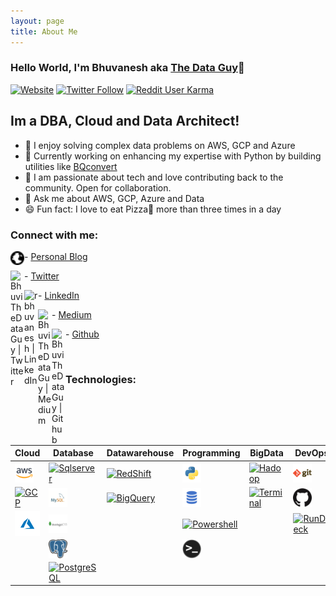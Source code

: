 ```yaml
---
layout: page
title: About Me
---
```

### Hello World, I'm Bhuvanesh   aka [The Data Guy](https://thedataguy.in)👋
[![Website](https://img.shields.io/website?label=TheDataGuy.IN&style=for-the-badge&up_message=UP&url=https%3A%2F%2Fthedataguy.in)](https://thedataguy.in)
[![Twitter Follow](https://img.shields.io/twitter/follow/BhuviTheDataGuy?color=%231DA1F2&label=Follow%20me%20on%20Twitter&logo=Twitter&style=for-the-badge)](https://twitter.com/BhuviTheDataGuy)
[![Reddit User Karma](https://img.shields.io/reddit/user-karma/combined/TheSQLadmin?label=Reddit%20Karma&logo=reddit&style=for-the-badge)](https://reddit.com/u/thesqladmin)

## Im a DBA, Cloud and Data Architect!

- 🔭 I enjoy solving complex data problems on AWS, GCP and Azure
- 🌱 Currently working on enhancing my expertise with Python by building utilities like [BQconvert](https://github.com/searceinc/BQconvert)
- 👯 I am passionate about tech and love contributing back to the community. Open for collaboration. 
- 💬 Ask me about AWS, GCP, Azure and Data
- 😄 Fun fact: I love to eat Pizza🍕 more than three times in a day

### Connect with me:

[<img align="left" alt="thedataguy.in" width="22px" src="https://raw.githubusercontent.com/iconic/open-iconic/master/svg/globe.svg" />]() - [Personal Blog](https://thedataguy.in)

[<img align="left" alt="BhuviTheDataGuy | Twitter" width="22px" src="https://cdn.jsdelivr.net/npm/simple-icons@v3/icons/twitter.svg" />]() - [Twitter](https://twitter.com/BhuviTheDataGuy)

[<img align="left" alt="rbhuvanesh | LinkedIn" width="22px" src="https://cdn.jsdelivr.net/npm/simple-icons@v3/icons/linkedin.svg" />]() - [LinkedIn](https://www.linkedin.com/in/rbhuvanesh/)

[<img align="left" alt="BhuviTheDataGuy | Medium" width="22px" src="https://cdn.jsdelivr.net/npm/simple-icons@v3/icons/medium.svg" />]() - [Medium](https://medium.com/@BhuviTheDataGuy)

[<img align="left" alt="BhuviTheDataGuy | Github" width="22px" src="https://simpleicons.org/icons/github.svg" />]() - [Github](https://github.com/BhuviTheDataGuy)


<br />

### Technologies:

<table>
<thead>
<tr>
<th>Cloud</th>
<th>Database</th>
<th>Datawarehouse</th>
<th>Programming</th>
<th>BigData</th>
<th>DevOps</th>
</tr>
</thead>
<tbody>
<tr>
<td><a target="_blank" rel="noopener noreferrer" href="https://raw.githubusercontent.com/github/explore/fbceb94436312b6dacde68d122a5b9c7d11f9524/topics/aws/aws.png"><img align="center" alt="AWS" width="30px" src="https://raw.githubusercontent.com/github/explore/fbceb94436312b6dacde68d122a5b9c7d11f9524/topics/aws/aws.png" style="max-width:100%;"></a></td>
<td><a target="_blank" rel="noopener noreferrer" href="https://camo.githubusercontent.com/ecb09823362e05b39022e299e5edfc7b23bebd2a/68747470733a2f2f7365656b6c6f676f2e636f6d2f696d616765732f4d2f6d6963726f736f66742d73716c2d7365727665722d6c6f676f2d393641463439453242332d7365656b6c6f676f2e636f6d2e706e67"><img align="center" alt="Sqlserver" width="30px" src="https://camo.githubusercontent.com/ecb09823362e05b39022e299e5edfc7b23bebd2a/68747470733a2f2f7365656b6c6f676f2e636f6d2f696d616765732f4d2f6d6963726f736f66742d73716c2d7365727665722d6c6f676f2d393641463439453242332d7365656b6c6f676f2e636f6d2e706e67" data-canonical-src="https://seeklogo.com/images/M/microsoft-sql-server-logo-96AF49E2B3-seeklogo.com.png" style="max-width:100%;"></a></td>
<td><a target="_blank" rel="noopener noreferrer" href="https://camo.githubusercontent.com/192c97a025ba7d3cb4bea09003d54181879b1f77/68747470733a2f2f63646e322e69636f6e66696e6465722e636f6d2f646174612f69636f6e732f616d617a6f6e2d6177732d7374656e63696c732f3130302f44617461626173655f636f70795f416d617a6f6e5f52656453686966742d3531322e706e67"><img align="center" alt="RedShift" width="30px" src="https://camo.githubusercontent.com/192c97a025ba7d3cb4bea09003d54181879b1f77/68747470733a2f2f63646e322e69636f6e66696e6465722e636f6d2f646174612f69636f6e732f616d617a6f6e2d6177732d7374656e63696c732f3130302f44617461626173655f636f70795f416d617a6f6e5f52656453686966742d3531322e706e67" data-canonical-src="https://cdn2.iconfinder.com/data/icons/amazon-aws-stencils/100/Database_copy_Amazon_RedShift-512.png" style="max-width:100%;"></a></td>
<td><a target="_blank" rel="noopener noreferrer" href="https://raw.githubusercontent.com/github/explore/80688e429a7d4ef2fca1e82350fe8e3517d3494d/topics/python/python.png"><img align="center" alt="Python" width="30px" src="https://raw.githubusercontent.com/github/explore/80688e429a7d4ef2fca1e82350fe8e3517d3494d/topics/python/python.png" style="max-width:100%;"></a></td>
<td><a target="_blank" rel="noopener noreferrer" href="https://camo.githubusercontent.com/4ea94ec1e502cbc950b8e16fda025bf88e95bab1/68747470733a2f2f7365656b6c6f676f2e636f6d2f696d616765732f482f6861646f6f702d6c6f676f2d443336383134434238342d7365656b6c6f676f2e636f6d2e706e67"><img align="center" alt="Hadoop" width="30px" src="https://camo.githubusercontent.com/4ea94ec1e502cbc950b8e16fda025bf88e95bab1/68747470733a2f2f7365656b6c6f676f2e636f6d2f696d616765732f482f6861646f6f702d6c6f676f2d443336383134434238342d7365656b6c6f676f2e636f6d2e706e67" data-canonical-src="https://seeklogo.com/images/H/hadoop-logo-D36814CB84-seeklogo.com.png" style="max-width:100%;"></a></td>
<td><a target="_blank" rel="noopener noreferrer" href="https://raw.githubusercontent.com/github/explore/80688e429a7d4ef2fca1e82350fe8e3517d3494d/topics/git/git.png"><img align="center" alt="Git" width="30px" src="https://raw.githubusercontent.com/github/explore/80688e429a7d4ef2fca1e82350fe8e3517d3494d/topics/git/git.png" style="max-width:100%;"></a></td>
</tr>
<tr>
<td><a target="_blank" rel="noopener noreferrer" href="https://camo.githubusercontent.com/f3ef7394b63ed949983c16d1f4e6e3d4a56da277/68747470733a2f2f7365656b6c6f676f2e636f6d2f696d616765732f472f676f6f676c652d636c6f75642d6c6f676f2d414445373838323137462d7365656b6c6f676f2e636f6d2e706e67"><img align="center" alt="GCP" width="30px" src="https://camo.githubusercontent.com/f3ef7394b63ed949983c16d1f4e6e3d4a56da277/68747470733a2f2f7365656b6c6f676f2e636f6d2f696d616765732f472f676f6f676c652d636c6f75642d6c6f676f2d414445373838323137462d7365656b6c6f676f2e636f6d2e706e67" data-canonical-src="https://seeklogo.com/images/G/google-cloud-logo-ADE788217F-seeklogo.com.png" style="max-width:100%;"></a></td>
<td><a target="_blank" rel="noopener noreferrer" href="https://raw.githubusercontent.com/github/explore/80688e429a7d4ef2fca1e82350fe8e3517d3494d/topics/mysql/mysql.png"><img align="center" alt="MySQL" width="30px" src="https://raw.githubusercontent.com/github/explore/80688e429a7d4ef2fca1e82350fe8e3517d3494d/topics/mysql/mysql.png" style="max-width:100%;"></a></td>
<td><a target="_blank" rel="noopener noreferrer" href="https://camo.githubusercontent.com/5e89aa81ad10669a1f13497f18329680f858467f/68747470733a2f2f7365656b6c6f676f2e636f6d2f696d616765732f472f676f6f676c652d6269672d71756572792d6c6f676f2d414336334537433332392d7365656b6c6f676f2e636f6d2e706e67"><img align="center" alt="BigQuery" width="30px" src="https://camo.githubusercontent.com/5e89aa81ad10669a1f13497f18329680f858467f/68747470733a2f2f7365656b6c6f676f2e636f6d2f696d616765732f472f676f6f676c652d6269672d71756572792d6c6f676f2d414336334537433332392d7365656b6c6f676f2e636f6d2e706e67" data-canonical-src="https://seeklogo.com/images/G/google-big-query-logo-AC63E7C329-seeklogo.com.png" style="max-width:100%;"></a></td>
<td><a target="_blank" rel="noopener noreferrer" href="https://raw.githubusercontent.com/github/explore/80688e429a7d4ef2fca1e82350fe8e3517d3494d/topics/sql/sql.png"><img align="center" alt="SQL" width="30px" src="https://raw.githubusercontent.com/github/explore/80688e429a7d4ef2fca1e82350fe8e3517d3494d/topics/sql/sql.png" style="max-width:100%;"></a></td>
<td><a target="_blank" rel="noopener noreferrer" href="https://camo.githubusercontent.com/7e5325543ad4637507461b94ddcf40852438c67e/68747470733a2f2f7365656b6c6f676f2e636f6d2f696d616765732f452f656c61737469637365617263682d6c6f676f2d433735433435373845432d7365656b6c6f676f2e636f6d2e706e67"><img align="center" alt="Terminal" width="30px" src="https://camo.githubusercontent.com/7e5325543ad4637507461b94ddcf40852438c67e/68747470733a2f2f7365656b6c6f676f2e636f6d2f696d616765732f452f656c61737469637365617263682d6c6f676f2d433735433435373845432d7365656b6c6f676f2e636f6d2e706e67" data-canonical-src="https://seeklogo.com/images/E/elasticsearch-logo-C75C4578EC-seeklogo.com.png" style="max-width:100%;"></a></td>
<td><a target="_blank" rel="noopener noreferrer" href="https://raw.githubusercontent.com/github/explore/78df643247d429f6cc873026c0622819ad797942/topics/github/github.png"><img align="center" alt="GitHub" width="30px" src="https://raw.githubusercontent.com/github/explore/78df643247d429f6cc873026c0622819ad797942/topics/github/github.png" style="max-width:100%;"></a></td>
</tr>
<tr>
<td><a target="_blank" rel="noopener noreferrer" href="https://raw.githubusercontent.com/github/explore/80688e429a7d4ef2fca1e82350fe8e3517d3494d/topics/azure/azure.png"><img align="center" alt="Azure" width="40px" src="https://raw.githubusercontent.com/github/explore/80688e429a7d4ef2fca1e82350fe8e3517d3494d/topics/azure/azure.png" style="max-width:100%;"></a></td>
<td><a target="_blank" rel="noopener noreferrer" href="https://raw.githubusercontent.com/github/explore/80688e429a7d4ef2fca1e82350fe8e3517d3494d/topics/mongodb/mongodb.png"><img align="center" alt="MongoDB" width="30px" src="https://raw.githubusercontent.com/github/explore/80688e429a7d4ef2fca1e82350fe8e3517d3494d/topics/mongodb/mongodb.png" style="max-width:100%;"></a></td>
<td></td>
<td><a target="_blank" rel="noopener noreferrer" href="https://camo.githubusercontent.com/d9561eac90b21d4bf8b5f20c81660ae91051907f/68747470733a2f2f75706c6f61642e77696b696d656469612e6f72672f77696b6970656469612f636f6d6d6f6e732f322f32662f506f7765725368656c6c5f352e305f69636f6e2e706e67"><img align="center" alt="Powershell" width="30px" src="https://camo.githubusercontent.com/d9561eac90b21d4bf8b5f20c81660ae91051907f/68747470733a2f2f75706c6f61642e77696b696d656469612e6f72672f77696b6970656469612f636f6d6d6f6e732f322f32662f506f7765725368656c6c5f352e305f69636f6e2e706e67" data-canonical-src="https://upload.wikimedia.org/wikipedia/commons/2/2f/PowerShell_5.0_icon.png" style="max-width:100%;"></a></td>
<td></td>
<td><a target="_blank" rel="noopener noreferrer" href="https://camo.githubusercontent.com/1c89f6e3e84f951df04da1c118e9853f30400777/68747470733a2f2f72756e6465636b2e6f72672f696d616765732f72756e6465636b322d3531322e706e67"><img align="center" alt="RunDeck" width="30px" src="https://camo.githubusercontent.com/1c89f6e3e84f951df04da1c118e9853f30400777/68747470733a2f2f72756e6465636b2e6f72672f696d616765732f72756e6465636b322d3531322e706e67" data-canonical-src="https://rundeck.org/images/rundeck2-512.png" style="max-width:100%;"></a></td>
</tr>
<tr>
<td></td>
<td><a target="_blank" rel="noopener noreferrer" href="https://raw.githubusercontent.com/github/explore/80688e429a7d4ef2fca1e82350fe8e3517d3494d/topics/postgresql/postgresql.png"><img align="center" alt="PostgreSQL" width="30px" src="https://raw.githubusercontent.com/github/explore/80688e429a7d4ef2fca1e82350fe8e3517d3494d/topics/postgresql/postgresql.png" style="max-width:100%;"></a></td>
<td></td>
<td><a target="_blank" rel="noopener noreferrer" href="https://raw.githubusercontent.com/github/explore/80688e429a7d4ef2fca1e82350fe8e3517d3494d/topics/terminal/terminal.png"><img align="center" alt="Terminal" width="30px" src="https://raw.githubusercontent.com/github/explore/80688e429a7d4ef2fca1e82350fe8e3517d3494d/topics/terminal/terminal.png" style="max-width:100%;"></a></td>
<td></td>
<td></td>
</tr>
<tr>
<td></td>
<td><a target="_blank" rel="noopener noreferrer" href="https://camo.githubusercontent.com/ffb3e24b0de77e8c7bcbad421c7c1bf8ff380037/68747470733a2f2f7365656b6c6f676f2e636f6d2f696d616765732f522f72656469732d6c6f676f2d453430334434444436412d7365656b6c6f676f2e636f6d2e706e67"><img align="center" alt="PostgreSQL" width="30px" src="https://camo.githubusercontent.com/ffb3e24b0de77e8c7bcbad421c7c1bf8ff380037/68747470733a2f2f7365656b6c6f676f2e636f6d2f696d616765732f522f72656469732d6c6f676f2d453430334434444436412d7365656b6c6f676f2e636f6d2e706e67" data-canonical-src="https://seeklogo.com/images/R/redis-logo-E403D4DD6A-seeklogo.com.png" style="max-width:100%;"></a></td>
<td></td>
<td></td>
<td></td>
<td></td>
</tr>
</tbody>
</table>